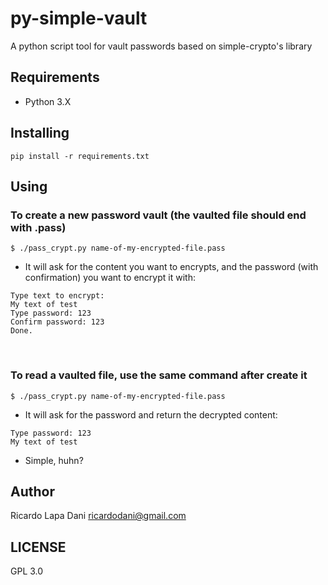# py-simple-vault
A python script tool for vault passwords based on simple-crypto's library

## Requirements

- Python 3.X

## Installing

    pip install -r requirements.txt

## Using

### To create a new password vault (the vaulted file should end with .pass)

    $ ./pass_crypt.py name-of-my-encrypted-file.pass

- It will ask for the content you want to encrypts, and the password (with confirmation) you want to encrypt it with:

```
Type text to encrypt:
My text of test
Type password: 123
Confirm password: 123
Done.
```
 
### To read a vaulted file, use the same command after create it

    $ ./pass_crypt.py name-of-my-encrypted-file.pass

- It will ask for the password and return the decrypted content:

```
Type password: 123
My text of test
```
    
- Simple, huhn?

## Author

Ricardo Lapa Dani
ricardodani@gmail.com

## LICENSE

GPL 3.0
